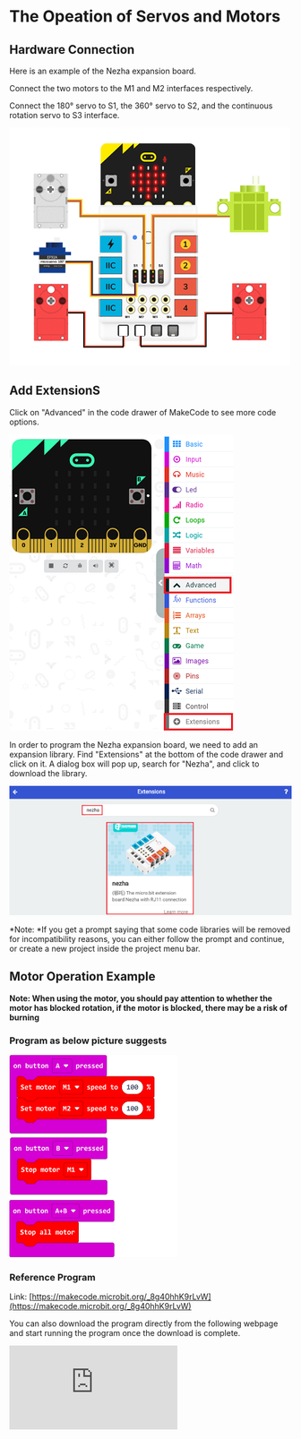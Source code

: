 # The Opeation of Servos and Motors

## Hardware Connection

Here is an example of the Nezha expansion board.

Connect the two motors to the M1 and M2 interfaces respectively.

Connect the 180° servo to S1, the 360° servo to S2, and the continuous rotation servo to S3 interface.

![](./images/servo-and-motor.png)




## Add ExtensionS

Click on "Advanced" in the code drawer of MakeCode to see more code options.

![](./images/03444_05.png)

In order to program the Nezha expansion board, we need to add an expansion library. Find "Extensions" at the bottom of the code drawer and click on it. A dialog box will pop up, search for "Nezha", and click to download the library.

![](./images/03444_06.png)

*Note: *If you get a prompt saying that some code libraries will be removed for incompatibility reasons, you can either follow the prompt and continue, or create a new project inside the project menu bar.


## Motor Operation Example

<b>Note: When using the motor, you should pay attention to whether the motor has blocked rotation, if the motor is blocked, there may be a risk of burning</b>

### Program as below picture suggests

![](./images/03444_08.png)


### Reference Program

Link: [https://makecode.microbit.org/_8g40hhK9rLvW](https://makecode.microbit.org/_8g40hhK9rLvW)

You can also download the program directly from the following webpage and start running the program once the download is complete.

<div
    style={{
        position: 'relative',
        paddingBottom: '60%',
        overflow: 'hidden',
    }}
>
    <iframe
        src="https://makecode.microbit.org/_8g40hhK9rLvW"
        frameborder="0"
        sandbox="allow-popups allow-forms allow-scripts allow-same-origin"
        style={{
            position: 'absolute',
            width: '100%',
            height: '100%',
        }}
    />
</div>

### Results

When button A is pressed, the two motors rotate together. When button B is pressed, the motor connected to the M1 interface stops rotating, and when buttons A and B are pressed simultaneously, the two motors stop rotating at the same time.

## Servo Operation Examples

<b>When using the servo the angle should be adjusted first and verified by adjusting the servo angle according to the case requirements. After the verification is completed, the corresponding structural parts should be installed to prevent the servo from burning up due to the blocked rotation.</b>

<b>Note: When using the servo, you should pay attention to whether the servo has a blocked rotation, if yes, there may be a risk of burnout.</b>

### Write the program as shown in the figure


![](./images/03444_10.png)


### Reference Program
Link: [https://makecode.microbit.org/_hFmaEV1sAay3](https://makecode.microbit.org/_hFmaEV1sAay3)

You can also download the program directly from the following webpage and start running the program once the download is complete.

<div
    style={{
        position: 'relative',
        paddingBottom: '60%',
        overflow: 'hidden',
    }}
>
    <iframe
        src="https://makecode.microbit.org/_hFmaEV1sAay3"
        frameborder="0"
        sandbox="allow-popups allow-forms allow-scripts allow-same-origin"
        style={{
            position: 'absolute',
            width: '100%',
            height: '100%',
        }}
    />
</div>



### Result
The 180° servo rotates to 0° when button A is pressed, and the 360° servo rotates to 360° when button B is pressed. When button A and button B are pressed simultaneously, the continuous rotation of the servo rotates at 100%.


